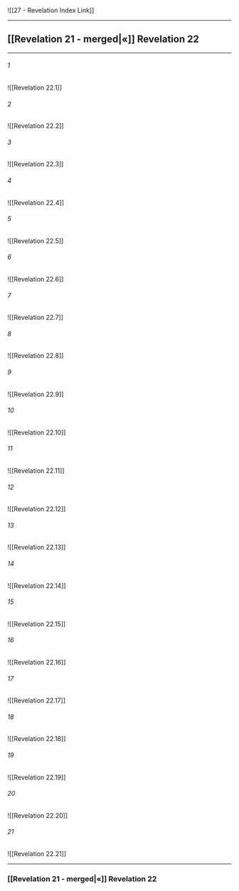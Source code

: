 ![[27 - Revelation Index Link]]

---
##  [[Revelation 21 - merged|«]] Revelation 22

---

###### 1
![[Revelation 22.1]] 

###### 2
![[Revelation 22.2]] 

###### 3
![[Revelation 22.3]] 

###### 4
![[Revelation 22.4]]

###### 5 
![[Revelation 22.5]] 

###### 6
![[Revelation 22.6]] 

###### 7
![[Revelation 22.7]] 

###### 8
![[Revelation 22.8]] 

###### 9
![[Revelation 22.9]] 

###### 10
![[Revelation 22.10]] 

###### 11
![[Revelation 22.11]] 

###### 12
![[Revelation 22.12]]

###### 13
![[Revelation 22.13]] 

###### 14
![[Revelation 22.14]] 

###### 15
![[Revelation 22.15]]

###### 16
![[Revelation 22.16]] 

###### 17
![[Revelation 22.17]]

###### 18
![[Revelation 22.18]] 

###### 19
![[Revelation 22.19]] 

###### 20
![[Revelation 22.20]]

###### 21
![[Revelation 22.21]] 


---
###  [[Revelation 21 - merged|«]] Revelation 22